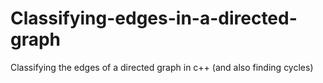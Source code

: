# Classifying-edges-in-a-directed-graph
Classifying the edges of a directed graph in c++ (and also finding cycles)
